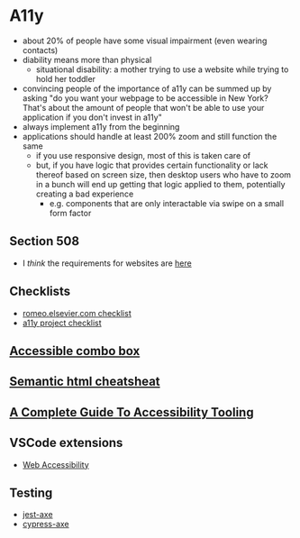 # A11y

- about 20% of people have some visual impairment (even wearing contacts)
- diability means more than physical
  - situational disability: a mother trying to use a website while trying to hold her toddler
- convincing people of the importance of a11y can be summed up by asking "do you want your webpage to be accessible in New York? That's about the amount of people that won't be able to use your application if you don't invest in a11y"
- always implement a11y from the beginning
- applications should handle at least 200% zoom and still function the same
  - if you use responsive design, most of this is taken care of
  - but, if you have logic that provides certain functionality or lack thereof based on screen size, then desktop users who have to zoom in a bunch will end up getting that logic applied to them, potentially creating a bad experience
    - e.g. components that are only interactable via swipe on a small form factor

## Section 508

- I *think* the requirements for websites are [here](https://www.access-board.gov/ict/#chapter-5-software)

## Checklists

- [romeo.elsevier.com checklist](https://romeo.elsevier.com/accessibility_checklist/downloads/developer_designer_checklist.pdf)
- [a11y project checklist](https://www.a11yproject.com/checklist/)

## [Accessible combo box](https://react-spectrum.adobe.com/blog/building-a-combobox.html)

## [Semantic html cheatsheat](https://learn-the-web.algonquindesign.ca/topics/html-semantics-cheat-sheet/)

## [A Complete Guide To Accessibility Tooling](https://www.smashingmagazine.com/2021/06/complete-guide-accessibility-tooling/)

## VSCode extensions

- [Web Accessibility](https://marketplace.visualstudio.com/items?itemName=MaxvanderSchee.web-accessibility)

## Testing

- [jest-axe](https://github.com/nickcolley/jest-axe)
- [cypress-axe](https://www.npmjs.com/package/cypress-axe)
